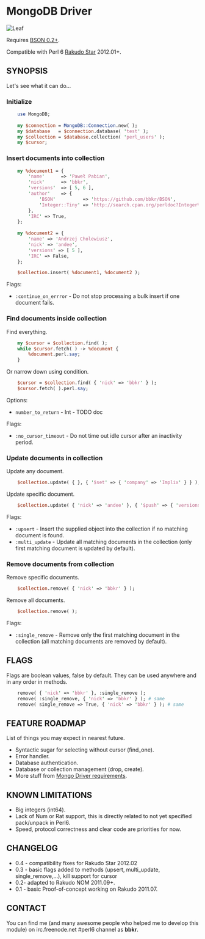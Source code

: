 # MongoDB Driver

![Leaf](http://modules.perl6.org/logos/MongoDB.png)

Requires [BSON 0.2+](https://github.com/bbkr/BSON).

Compatible with Perl 6 [Rakudo Star](http://rakudo.org/) 2012.01+.

## SYNOPSIS

Let's see what it can do...

### Initialize

```perl
    use MongoDB;
    
    my $connection = MongoDB::Connection.new( );
    my $database   = $connection.database( 'test' );
    my $collection = $database.collection( 'perl_users' );
    my $cursor;
```

### Insert documents into collection

```perl
    my %document1 = {
        'name'      => 'Paweł Pabian',
        'nick'      => 'bbkr',
        'versions'  => [ 5, 6 ],
        'author'    => {
            'BSON'          => 'https://github.com/bbkr/BSON',
            'Integer::Tiny' => 'http://search.cpan.org/perldoc?Integer%3A%3ATiny',
        },
        'IRC' => True,
    };
    
    my %document2 = {
        'name' => 'Andrzej Cholewiusz',
        'nick' => 'andee',
        'versions' => [ 5 ],
        'IRC' => False,
    };

    $collection.insert( %document1, %document2 );
```

Flags:

* `:continue_on_errror` - Do not stop processing a bulk insert if one document fails.

### Find documents inside collection

Find everything.

```perl
    my $cursor = $collection.find( );
    while $cursor.fetch( ) -> %document {
        %document.perl.say;
    }
````

Or narrow down using condition.

```perl
    $cursor = $collection.find( { 'nick' => 'bbkr' } );
    $cursor.fetch( ).perl.say;
```

Options:

* `number_to_return` - Int - TODO doc

Flags:

* `:no_cursor_timeout` - Do not time out idle cursor after an inactivity period.

### Update documents in collection

Update any document.

```perl
    $collection.update( { }, { '$set' => { 'company' => 'Implix' } } );
```

Update specific document.

```perl
    $collection.update( { 'nick' => 'andee' }, { '$push' => { 'versions' => 6 } } );
```

Flags:

* `:upsert` - Insert the supplied object into the collection if no matching document is found.
* `:multi_update` - Update all matching documents in the collection (only first matching document is updated by default).

### Remove documents from collection

Remove specific documents.

```perl
    $collection.remove( { 'nick' => 'bbkr' } );
```

Remove all documents.

```perl
    $collection.remove( );
```

Flags:

* `:single_remove` - Remove only the first matching document in the collection (all matching documents are removed by default).

## FLAGS

Flags are boolean values, false by default.
They can be used anywhere and in any order in methods.

```perl
    remove( { 'nick' => 'bbkr' }, :single_remove ); 
    remove( :single_remove, { 'nick' => 'bbkr' } ); # same
    remove( single_remove => True, { 'nick' => 'bbkr' } ); # same
```

## FEATURE ROADMAP

List of things you may expect in nearest future.

* Syntactic sugar for selecting without cursor (find_one).
* Error handler.
* Database authentication.
* Database or collection management (drop, create).
* More stuff from [Mongo Driver requirements](http://www.mongodb.org/display/DOCS/Mongo+Driver+Requirements).


## KNOWN LIMITATIONS

* Big integers (int64).
* Lack of Num or Rat support, this is directly related to not yet specified pack/unpack in Perl6.
* Speed, protocol correctness and clear code are priorities for now.

## CHANGELOG

* 0.4 - compatibility fixes for Rakudo Star 2012.02
* 0.3 - basic flags added to methods (upsert, multi_update, single_remove,...), kill support for cursor
* 0.2- adapted to Rakudo NOM 2011.09+.
* 0.1 - basic Proof-of-concept working on Rakudo 2011.07.

## CONTACT

You can find me (and many awesome people who helped me to develop this module)
on irc.freenode.net #perl6 channel as **bbkr**.

